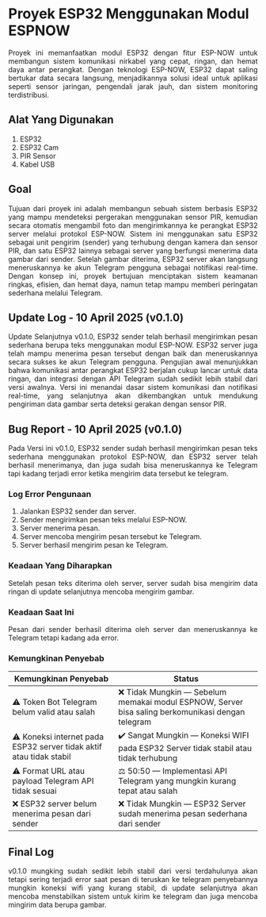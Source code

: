 # Proyek ESP32 Menggunakan Modul ESPNOW

<div align="justify">

Proyek ini memanfaatkan modul ESP32 dengan fitur ESP-NOW untuk membangun sistem komunikasi nirkabel yang cepat, ringan, dan hemat daya antar perangkat. Dengan teknologi ESP-NOW, ESP32 dapat saling bertukar data secara langsung, menjadikannya solusi ideal untuk aplikasi seperti sensor jaringan, pengendali jarak jauh, dan sistem monitoring terdistribusi.

</div>

## Alat Yang Digunakan
1. ESP32  
2. ESP32 Cam  
3. PIR Sensor  
4. Kabel USB  

## Goal

<div align="justify">

Tujuan dari proyek ini adalah membangun sebuah sistem berbasis ESP32 yang mampu mendeteksi pergerakan menggunakan sensor PIR, kemudian secara otomatis mengambil foto dan mengirimkannya ke perangkat ESP32 server melalui protokol ESP-NOW. Sistem ini menggunakan satu ESP32 sebagai unit pengirim (sender) yang terhubung dengan kamera dan sensor PIR, dan satu ESP32 lainnya sebagai server yang berfungsi menerima data gambar dari sender. Setelah gambar diterima, ESP32 server akan langsung meneruskannya ke akun Telegram pengguna sebagai notifikasi real-time. Dengan konsep ini, proyek bertujuan menciptakan sistem keamanan ringkas, efisien, dan hemat daya, namun tetap mampu memberi peringatan sederhana melalui Telegram.

</div>

## Update Log - 10 April 2025 (v0.1.0)
<div align="justify">

Update Selanjutnya v0.1.0, ESP32 sender telah berhasil mengirimkan pesan sederhana berupa teks menggunakan modul ESP-NOW. ESP32 server juga telah mampu menerima pesan tersebut dengan baik dan meneruskannya secara sukses ke akun Telegram pengguna. Pengujian awal menunjukkan bahwa komunikasi antar perangkat ESP32 berjalan cukup lancar untuk data ringan, dan integrasi dengan API Telegram sudah sedikit lebih stabil dari versi awalnya. Versi ini menandai dasar sistem komunikasi dan notifikasi real-time, yang selanjutnya akan dikembangkan untuk mendukung pengiriman data gambar serta deteksi gerakan dengan sensor PIR.

</div>

## Bug Report - 10 April 2025 (v0.1.0)
<div align="justify">

Pada Versi ini v0.1.0, ESP32 sender sudah berhasil mengirimkan pesan teks sederhana menggunakan protokol ESP-NOW, dan ESP32 server telah berhasil menerimanya, dan juga sudah bisa meneruskannya ke Telegram tapi kadang terjadi error ketika mengirim data tersebut ke telegram.

### Log Error Pengunaan
1. Jalankan ESP32 sender dan server.
2. Sender mengirimkan pesan teks melalui ESP-NOW.
3. Server menerima pesan.
4. Server mencoba mengirim pesan tersebut ke Telegram.
5. Server berhasil mengirim pesan ke Telegram.

### Keadaan Yang Diharapkan
Setelah pesan teks diterima oleh server, server sudah bisa mengirim data ringan di update selanjutnya mencoba mengirim gambar.
### Keadaan Saat Ini
Pesan dari sender berhasil diterima oleh server dan meneruskannya ke Telegram tetapi kadang ada error.
</div>

### Kemungkinan Penyebab

<div align="center">

<table>
  <thead>
    <tr>
      <th>Kemungkinan Penyebab</th>
      <th>Status</th>
    </tr>
  </thead>
  <tbody>
    <tr>
      <td>⚠️ Token Bot Telegram belum valid atau salah</td>
      <td>❌ Tidak Mungkin — Sebelum memakai modul ESPNOW, Server bisa saling berkomunikasi dengan telegram</td>
    </tr>
    <tr>
      <td>⚠️ Koneksi internet pada ESP32 server tidak aktif atau tidak stabil</td>
      <td>✔️ Sangat Mungkin — Koneksi WIFI pada ESP32 Server tidak stabil atau tidak terhubung</td>
    </tr>
    <tr>
      <td>⚠️ Format URL atau payload Telegram API tidak sesuai</td>
      <td>⚖️ 50:50 — Implementasi API Telegram yang mungkin kurang tepat atau salah</td>
    </tr>
    <tr>
      <td>❌ ESP32 server belum menerima pesan dari sender</td>
      <td>❌ Tidak Mungkin — ESP32 Server sudah menerima pesan sederhana dari sender</td>
    </tr>
  </tbody>
</table>

</div>

## Final Log
<div align="justify">
v0.1.0 mungking sudah sedikit lebih stabil dari versi terdahulunya akan tetapi sering terjadi error saat pesan di teruskan ke telegram penyebannya mungkin koneksi wifi yang kurang stabil, di update selanjutnya akan mencoba menstabilkan sistem untuk kirim ke telegram dan juga mencoba mingirim data berupa gambar.
</div>
